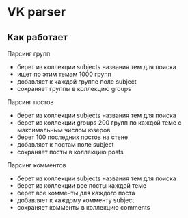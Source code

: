 # VK parser

## Как работает

Парсинг групп

- берет из коллекции subjects названия тем для поиска
- ищет по этим темам 1000 групп
- добавляет к каждой группе поле subject
- сохраняет группы в коллекцию groups

Парсинг постов

- берет из коллекции subjects названия тем для поиска
- берет из коллекции groups 200 групп по каждой теме с максимальным числом юзеров
- берет 100 последних постов на стене
- добавляет к постам поле subject
- сохраняет посты в коллекцию posts

Парсинг комментов

- берет из коллекции subjects названия тем для поиска
- берет из коллекции все посты каждой теме
- берет все комменты для каждого поста
- добавляет к каждому комменту subject
- сохраняет комменты в коллекцию comments
